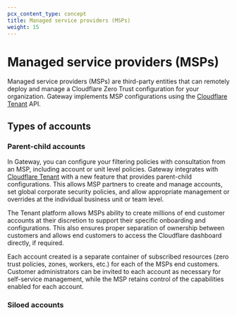 ```yaml
---
pcx_content_type: concept
title: Managed service providers (MSPs)
weight: 15
---
```


# Managed service providers (MSPs)

Managed service providers (MSPs) are third-party entities that can remotely deploy and manage a Cloudflare Zero Trust configuration for your organization. Gateway implements MSP configurations using the [Cloudflare Tenant](/tenant/) API.

## Types of accounts

### Parent-child accounts

In Gateway, you can configure your filtering policies with consultation from an MSP, including account or unit level policies. Gateway integrates with [Cloudflare Tenant](/tenant/) with a new feature that provides parent-child configurations. This allows MSP partners to create and manage accounts, set global corporate security policies, and allow appropriate management or overrides at the individual business unit or team level.

The Tenant platform allows MSPs ability to create millions of end customer accounts at their discretion to support their specific onboarding and configurations. This also ensures proper separation of ownership between customers and allows end customers to access the Cloudflare dashboard directly, if required.

Each account created is a separate container of subscribed resources (zero trust policies, zones, workers, etc.) for each of the MSPs end customers. Customer administrators can be invited to each account as necessary for self-service management, while the MSP retains control of the capabilities enabled for each account.

### Siloed accounts
